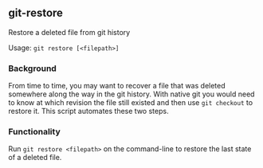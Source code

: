 ## git-restore

Restore a deleted file from git history

Usage: `git restore [<filepath>]`

### Background

From time to time, you may want to recover a file that was deleted somewhere
along the way in the git history.
With native git you would need to know at which revision the file
still existed and then use `git checkout` to restore it.
This script automates these two steps.

### Functionality

Run `git restore <filepath>` on the command-line to restore the last state of a deleted file.
